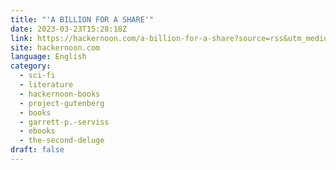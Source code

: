 ```yaml
---
title: "'A BILLION FOR A SHARE'"
date: 2023-03-23T15:28:18Z
link: https://hackernoon.com/a-billion-for-a-share?source=rss&utm_medium=RSS&utm_source=news.12bit.vn
site: hackernoon.com
language: English
category:
  - sci-fi
  - literature
  - hackernoon-books
  - project-gutenberg
  - books
  - garrett-p.-serviss
  - ebooks
  - the-second-deluge
draft: false
---
```

